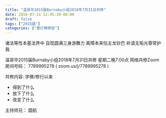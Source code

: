```yaml
---
title: "温哥华2015届Burnaby小组2018年7月31日共修"
date: 2018-07-31 12:45:20-08:00
draft: false
tags: ["2015届"]
categories: ["慧灯禅修班"]
---
```

诸法等性本基法界中 自现圆满三身游舞力
离障本来怙主龙钦巴 祈请无垢光尊常护我

温哥华2015届Burnaby小组2018年7月31日共修
星期二晚7:00点
网络共修Zoom房间号码： 7789995278 ( zoom.us/j/7789995278 )

共修内容:
学佛/修行以来
- 得到了什么
- 放下了什么
- 改变了什么

主持师兄： 圆航
